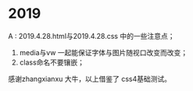 # 2019
A : 2019.4.28.html与2019.4.28.css 中的一些注意点；
1. media与vw 一起能保证字体与图片随视口改变而改变；
2. class命名不要镶嵌；

感谢zhangxianxu 大牛，以上借鉴了 css4基础测试。
